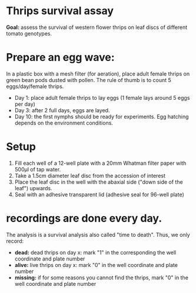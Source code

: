 # Thrips survival assay
__Goal:__ assess the survival of western flower thrips on leaf discs of different tomato genotypes.

# Prepare an egg wave:
In a plastic box with a mesh filter (for aeration), place adult female thrips on green bean pods dusted with pollen.
The rule of thumb is to count 5 eggs/day/female thrips.
*  Day 1: place adult female thrips to lay eggs (1 female lays around 5 eggs per day)
*  Day 3: after 2 full days, eggs are layed.
*  Day 10: the first nymphs should be ready for experiments. Egg hatching depends on the environment conditions.

# Setup
1.  Fill each well of a 12-well plate with a 20mm Whatman filter paper with 500µl of tap water.
2.  Take a 1.5cm diameter leaf disc from the accession of interest
3.  Place the leaf disc in the well with the abaxial side ("down side of the leaf") upwards. 
4.  Seal with an adhesive transparent lid (adhesive seal for 96-well plate)

# recordings are done every day.
The analysis is a survival analysis also called "time to death". Thus, we only record:
*  __dead:__ dead thrips on day x: mark "1" in the corresponding the well coordinate and plate number
*  __alive:__ live thrips on day x: mark "0" in the well coordinate and plate number
*  __missing:__ if for some reasons you cannot find the thrips, mark "0" in the well coordinate and plate number
